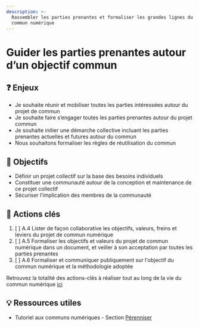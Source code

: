 ```yaml
---
description: >-
  Rassembler les parties prenantes et formaliser les grandes lignes du projet de
  commun numérique
---
```


# Guider les parties prenantes autour d’un objectif commun

## ❓ Enjeux

* Je souhaite réunir et mobiliser toutes les parties intéressées autour du projet de commun
* Je souhaite faire s’engager toutes les parties prenantes autour du projet commun
* Je souhaite initier une démarche collective incluant les parties prenantes actuelles et futures autour du commun
* Nous souhaitons formaliser les règles de réutilisation du commun

## 🎯 Objectifs

* Définir un projet collectif sur la base des besoins individuels
* Constituer une communauté autour de la conception et maintenance de ce projet collectif
* Sécuriser l’implication des membres de la communauté

## 📑 Actions clés

1. [ ] A.4 Lister de façon collaborative les objectifs, valeurs, freins et leviers du projet de commun numérique
2. [ ] A.5 Formaliser les objectifs et valeurs du projet de commun numérique dans un document, et veiller à son acceptation par toutes les parties prenantes
3. [ ] A.6 Formaliser et communiquer publiquement sur l'objectif du commun numérique et la méthodologie adoptée

Retrouvez la totalité des actions-clés à réaliser tout au long de la vie du commun numérique [ici](../recapitulatif-des-actions-cles.md)

## 💡 Ressources utiles

* Tutoriel aux communs numériques - Section [Pérenniser](../../tutoriel-1/04-perenniser.md)

